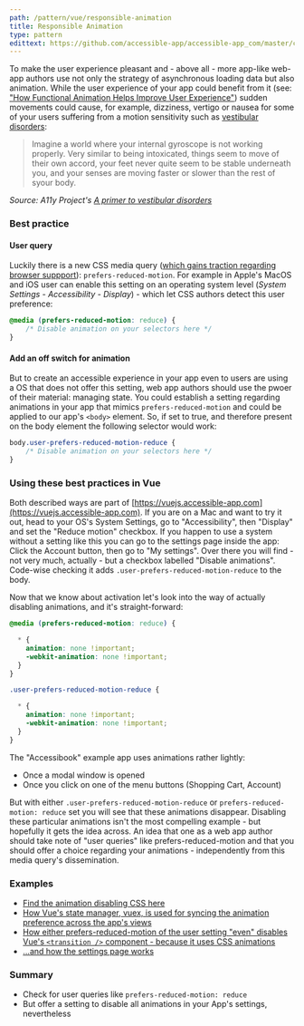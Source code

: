 ```yaml
---
path: /pattern/vue/responsible-animation
title: Responsible Animation
type: pattern
edittext: https://github.com/accessible-app/accessible-app_com/master/content/patterns/vue/animation.md
---
```


To make the user experience pleasant and - above all - more app-like web-app authors use not only the strategy of asynchronous loading data but also animation. While the user experience of your app could benefit from it (see: ["How Functional Animation Helps Improve User Experience"](https://www.everyinteraction.com/articles/functional-animation-helps-improve-user-experience/)) sudden movements could cause, for example, dizziness, vertigo or nausea for some of your users suffering from a motion sensitivity such as [vestibular disorders](https://vestibular.org/understanding-vestibular-disorder):

> Imagine a world where your internal gyroscope is not working properly. Very similar to being intoxicated, things seem to move of their own accord, your feet never quite seem to be stable underneath you, and your senses are moving faster or slower than the rest of syour body.

*Source: A11y Project's [A primer to vestibular disorders](https://a11yproject.com/posts/understanding-vestibular-disorders/)*

### Best practice
#### User query

Luckily there is a new CSS media query ([which gains traction regarding browser suppport](https://caniuse.com/#search=prefers-reduced-motion)): `prefers-reduced-motion`. For example in Apple's MacOS and iOS user can enable this setting on an operating system level (*System Settings - Accessibility - Display*) - which let CSS authors detect this user preference:

```CSS
@media (prefers-reduced-motion: reduce) {
    /* Disable animation on your selectors here */
}
```
#### Add an off switch for animation

But to create an accessible experience in your app even to users are using a OS that does not offer this setting, web app authors should use the pwoer of their material: managing state. You could establish a setting regarding animations in your app that mimics `prefers-reduced-motion` and could be applied to our app's `<body>` element. So, if set to true, and therefore present on the body element the following selector would work:

```CSS
body.user-prefers-reduced-motion-reduce {
    /* Disable animation on your selectors here */
}
```

### Using these best practices in Vue

Both described ways are part of [https://vuejs.accessible-app.com](https://vuejs.accessible-app.com). If you are on a Mac and want to try it out, head to your OS's System Settings, go to "Accessibility", then "Display" and set the "Reduce motion" checkbox. If you happen to use a system without a setting like this you can go to the settings page inside the app: Click the Account button, then go to "My settings". Over there you will find - not very much, actually - but a checkbox labelled "Disable animations". Code-wise checking it adds `.user-prefers-reduced-motion-reduce` to the body.

Now that we know about activation let's look into the way of actually disabling animations, and it's straight-forward:

```CSS
@media (prefers-reduced-motion: reduce) {

  * {
    animation: none !important;
    -webkit-animation: none !important;
  }
}

.user-prefers-reduced-motion-reduce {

  * {
    animation: none !important;
    -webkit-animation: none !important;
  }
}
```

The "Accessibook" example app uses animations rather lightly:

- Once a modal window is opened
- Once you click on one of the menu buttons (Shopping Cart, Account)

But with either `.user-prefers-reduced-motion-reduce` or `prefers-reduced-motion: reduce` set you will see that these animations disappear. Disabling these particular animations isn't the most compelling example - but hopefully it gets the idea across. An idea that one as a web app author should take note of "user queries" like prefers-reduced-motion and that you should offer a choice regarding your animations - independently from this media query's dissemination.

### Examples
- [Find the animation disabling CSS here](https://github.com/accessible-app/vuejs/blob/master/src/scss/utils/_a11y.scss)
- [How Vue's state manager, vuex, is used for syncing the animation preference across the app's views](https://github.com/accessible-app/vuejs/blob/master/src/store.js#L16)
- [How either prefers-reduced-motion of the user setting "even" disables Vue's `<transition />` component - because it uses CSS animations](https://github.com/accessible-app/vuejs/blob/master/src/components/ShoppingCartMenu.vue#L4)
- [...and how the settings page works](https://github.com/accessible-app/vuejs/blob/master/src/views/Settings.vue)

### Summary
- Check for user queries like `prefers-reduced-motion: reduce`
- But offer a setting to disable all animations in your App's settings, nevertheless

